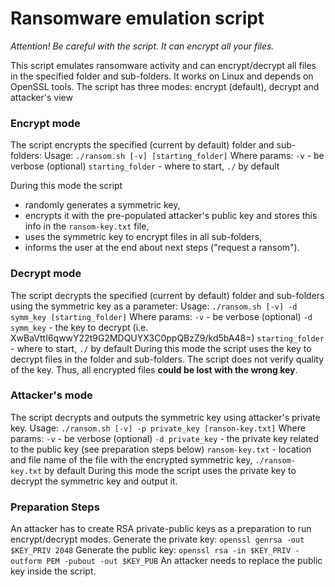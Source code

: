 # Ransomware emulation script
_Attention! Be careful with the script. It can encrypt all your files._

This script emulates ransomware activity and can encrypt/decrypt all files in the specified folder and sub-folders. It works on Linux and depends on OpenSSL tools. 
The script has three modes: encrypt (default), decrypt and attacker's view

### Encrypt mode
The script encrypts the specified (current by default) folder and sub-folders:
Usage: `./ransom.sh [-v] [starting_folder]`
Where params: `-v` - be verbose (optional)
`starting_folder` - where to start, `./` by default

During this mode the script 
  * randomly generates a symmetric key, 
  * encrypts it with the pre-populated attacker's public key and stores this info in the `ransom-key.txt` file,
  * uses the symmetric key to encrypt files in all sub-folders,
  * informs the user at the end about next steps ("request a ransom").

### Decrypt mode
The script decrypts the specified (current by default) folder and sub-folders using the symmetric key as a parameter:
Usage: `./ransom.sh [-v] -d symm_key [starting_folder]`
Where params: `-v` - be verbose (optional)
`-d symm_key` - the key to decrypt (i.e. XwBaVttI6qwwY22t9G2MDQUYX3C0ppQBzZ9/kd5bA48=)
`starting_folder` - where to start, `./` by default
During this mode the script uses the key to decrypt files in the folder and sub-folders. The script does not verify quality of the key. Thus, all encrypted files **could be lost with the wrong key**.

### Attacker's mode
The script decrypts and outputs the symmetric key using attacker's private key.
Usage: `./ransom.sh [-v] -p private_key [ranson-key.txt]`
Where params: `-v` - be verbose (optional)
`-d private_key` - the private key related to the public key (see preparation steps below)
`ransom-key.txt` - location and file name of the file with the encrypted symmetric key, `./ransom-key.txt` by default
During this mode the script uses the private key to decrypt the symmetric key and output it.

### Preparation Steps
An attacker has to create RSA private-public keys as a preparation to run encrypt/decrypt modes.
Generate the private key: `openssl genrsa -out $KEY_PRIV 2048`
Generate the public key: `openssl rsa -in $KEY_PRIV -outform PEM -pubout -out $KEY_PUB`
An attacker needs to replace the public key inside the script.
